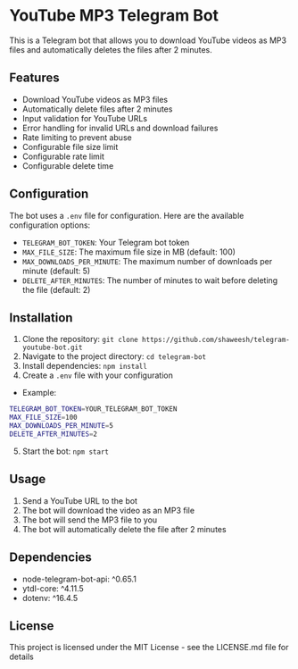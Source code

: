 # YouTube MP3 Telegram Bot

This is a Telegram bot that allows you to download YouTube videos as MP3 files and automatically deletes the files after 2 minutes.

## Features

- Download YouTube videos as MP3 files
- Automatically delete files after 2 minutes
- Input validation for YouTube URLs
- Error handling for invalid URLs and download failures
- Rate limiting to prevent abuse
- Configurable file size limit
- Configurable rate limit
- Configurable delete time

## Configuration

The bot uses a `.env` file for configuration. Here are the available configuration options:

- `TELEGRAM_BOT_TOKEN`: Your Telegram bot token
- `MAX_FILE_SIZE`: The maximum file size in MB (default: 100)
- `MAX_DOWNLOADS_PER_MINUTE`: The maximum number of downloads per minute (default: 5)
- `DELETE_AFTER_MINUTES`: The number of minutes to wait before deleting the file (default: 2)

## Installation

1. Clone the repository: `git clone https://github.com/shaweesh/telegram-youtube-bot.git`
2. Navigate to the project directory: `cd telegram-bot`
3. Install dependencies: `npm install`
4. Create a `.env` file with your configuration

- Example:

```bash
TELEGRAM_BOT_TOKEN=YOUR_TELEGRAM_BOT_TOKEN
MAX_FILE_SIZE=100
MAX_DOWNLOADS_PER_MINUTE=5
DELETE_AFTER_MINUTES=2
```

5. Start the bot: `npm start`

## Usage

1. Send a YouTube URL to the bot
2. The bot will download the video as an MP3 file
3. The bot will send the MP3 file to you
4. The bot will automatically delete the file after 2 minutes

## Dependencies

- node-telegram-bot-api: ^0.65.1
- ytdl-core: ^4.11.5
- dotenv: ^16.4.5

## License

This project is licensed under the MIT License - see the LICENSE.md file for details
